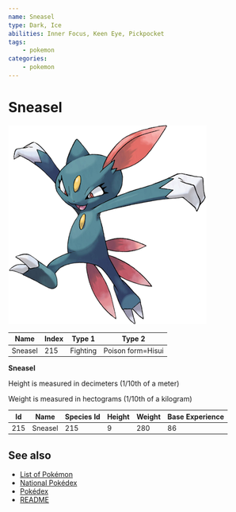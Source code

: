 ```yaml
---
name: Sneasel
type: Dark, Ice
abilities: Inner Focus, Keen Eye, Pickpocket
tags:
    - pokemon
categories:
    - pokemon
---
```


# Sneasel


![Sneasel](images/215.png)

| **Name** | **Index** | **Type 1** | **Type 2** |
|----|----|----|----|
| Sneasel | 215 | Fighting | Poison form=Hisui  |

**Sneasel** 


Height is measured in decimeters (1/10th of a meter)

Weight is measured in hectograms (1/10th of a kilogram)

| **Id** | **Name** | **Species Id** | **Height** | **Weight** | **Base Experience** |
|--------|----------|----------------|------------|------------|---------------------|
| 215 | Sneasel | 215 | 9 | 280 | 86 |


## See also

- [List of Pokémon](../pokemon.md)
- [National Pokédex](../national_pokedex.md)
- [Pokédex](../pokedex.md)
- [README](../README.md)
